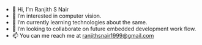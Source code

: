 - 👋 Hi, I’m Ranjith S Nair
- 👀 I’m interested in computer vision.
- 🌱 I’m currently learning technologies about the same.
- 💞️ I’m looking to collaborate on future embedded development work flow.
- 📫 You can me reach me at ranjithsnair1999@gmail.com

<!---
evilsin666/evilsin666 is a ✨ special ✨ repository because its `README.md` (this file) appears on your GitHub profile.
You can click the Preview link to take a look at your changes.
--->
